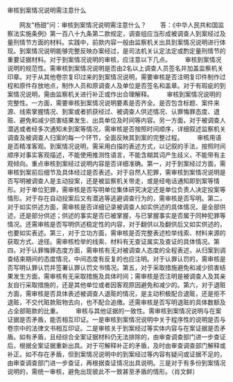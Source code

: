 审核到案情况说明需注意什么











　　网友"杨甜"问：审核到案情况说明需注意什么？
　　答：《中华人民共和国监察法实施条例》第一百八十九条第二款规定，调查组应当形成被调查人到案经过及量刑情节方面的材料。实践中，前款内容一般由监察机关出具到案情况说明进行体现。到案情况说明能够完整反映办案经过，是司法机关认定法定或酌定量刑情节的重要证据材料。对于到案情况说明的审核，应注意以下几点。
　　审核到案情况说明的规范性。需审核到案情况说明是否由2名以上调查人员签名并加盖监察机关印章。对于从其他卷宗复印过来的到案情况说明，需要审核是否注明复印件制作过程和原件存放地点，制作人员和原调查人及单位是否签名和盖章。对于有瑕疵的到案情况说明，需由监察机关进行补正或作出合理解释。
　　审核到案情况说明的完整性。一方面，需要审核到案情况说明要素是否齐全。是否包含标题、案件来源、线索掌握情况、到案或者抓获经过、被调查人供述情况、认罪悔罪态度、退赃、避免和减少损害结果发生、出具单位及时间等内容。另一方面，对于被调查人潜逃或者经多次通知未到案等情况，需审核是否按照时间顺序，详细叙述监察机关调查及被调查人归案的每一个环节，全面反映其到案的完整过程。
　　审核用语是否精准客观。到案情况说明，需采用白描的表述方式，以记叙的手法，按照时间顺序对事实客观描述，不能使用推测性语言，不能含糊其词产生歧义，不能带有主观倾向。重点审核到案经过说明内容是否详细准确。第一，对于到案经过方面，需审核到案前后细节及具体经过是否表述。对于自然人犯罪，需审核到案情况说明是否写明被调查人是主动投案，还是被监察机关带走，或是经电话通知即到案等情形。对于单位犯罪，需审核是否写明单位集体研究决定还是单位负责人决定投案等情形。对于存在自动投案后又有潜逃等逃避调查行为的，需审核是否写明。第二，对于如实供述方面，需审核是否详细记录被调查人如实供述的具体情况，是全部供述，还是部分供述；供述的事实是否已被掌握，与已掌握事实是否属于同种犯罪等情况。还需审核是否写明供述稳定性的内容，对于翻供以及翻供后又如实供述的，也要如实表述。第三，对于立功方面，需审核是否完整表述检举线索、材料来源的获取方式、途径。需审核检举的线索、材料有无查证属实及查证的具体情况。第四，对于认罪悔罪态度方面，需审核有无对被调查人态度的全程表述，从归案到调查结束期间的态度情况，中间态度有反复的也应注明。对于认罪认罚的，需审核是否写明认罪认罚并签署认罪认罚文书情况。第五，对于采取措施避免和减少损害结果发生方面，需审核有无采取措施及具体时间；需审核是否注明是被调查人及其亲友自行采取措施的，还是其他单位或者因客观原因避免和减少的。第六，对于退赃方面，需审核是否具体表述被调查人退赃的情况，是主动积极配合退赃，还是拒不退赃，不交代赃款赃物去向，也不配合追缴。还需审核是否写明退赃的具体数额及占全部赃款的比重。
　　审核与其他证据的一致性。需审核到案情况说明与在案证据是否矛盾，能否相互印证。一是审核到案情况说明中关于程序性的说明是否与卷宗中的法律文书相互印证。二是审核关于到案经过等实体内容与在案证据是否矛盾。如有矛盾，且经综合全案证据材料仍无法排除的，由审查调查部门进一步查证后，根据全案证据重新出具。对于可解释补正的矛盾，及时由审查调查部门解释或补正。如不存在矛盾，但到案情况说明中的到案经过等内容有疑问或证据不足的，由审查调查部门进一步查证，再根据查证情况出具说明。三是对于有多份到案情况说明的，需统一审核，避免出现彼此不一致甚至矛盾的情形。（肖文鲜）
